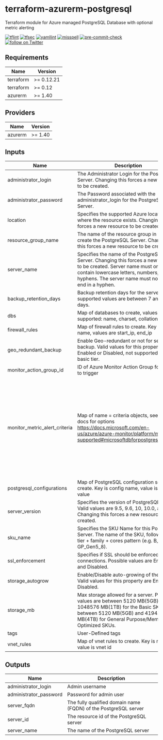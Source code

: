 # terraform-azurerm-postgresql
Terraform module for Azure managed PostgreSQL Database with optional metric alerting

[![tflint](https://github.com/rhythmictech/terraform-azurerm-postgresql/workflows/tflint/badge.svg?branch=master&event=push)](https://github.com/rhythmictech/terraform-azurerm-postgresql/actions?query=workflow%3Atflint+event%3Apush+branch%3Amaster)
[![tfsec](https://github.com/rhythmictech/terraform-azurerm-postgresql/workflows/tfsec/badge.svg?branch=master&event=push)](https://github.com/rhythmictech/terraform-azurerm-postgresql/actions?query=workflow%3Atfsec+event%3Apush+branch%3Amaster)
[![yamllint](https://github.com/rhythmictech/terraform-azurerm-postgresql/workflows/yamllint/badge.svg?branch=master&event=push)](https://github.com/rhythmictech/terraform-azurerm-postgresql/actions?query=workflow%3Ayamllint+event%3Apush+branch%3Amaster)
[![misspell](https://github.com/rhythmictech/terraform-azurerm-postgresql/workflows/misspell/badge.svg?branch=master&event=push)](https://github.com/rhythmictech/terraform-azurerm-postgresql/actions?query=workflow%3Amisspell+event%3Apush+branch%3Amaster)
[![pre-commit-check](https://github.com/rhythmictech/terraform-azurerm-postgresql/workflows/pre-commit-check/badge.svg?branch=master&event=push)](https://github.com/rhythmictech/terraform-azurerm-postgresql/actions?query=workflow%3Apre-commit-check+event%3Apush+branch%3Amaster)
<a href="https://twitter.com/intent/follow?screen_name=RhythmicTech"><img src="https://img.shields.io/twitter/follow/RhythmicTech?style=social&logo=twitter" alt="follow on Twitter"></a>

<!-- BEGINNING OF PRE-COMMIT-TERRAFORM DOCS HOOK -->
## Requirements

| Name | Version |
|------|---------|
| terraform | >= 0.12.21 |
| terraform | >= 0.12 |
| azurerm | >= 1.40 |

## Providers

| Name | Version |
|------|---------|
| azurerm | >= 1.40 |

## Inputs

| Name | Description | Type | Default | Required |
|------|-------------|------|---------|:--------:|
| administrator\_login | The Administrator Login for the PostgreSQL Server. Changing this forces a new resource to be created. | `string` | n/a | yes |
| administrator\_password | The Password associated with the administrator\_login for the PostgreSQL Server. | `string` | n/a | yes |
| location | Specifies the supported Azure location where the resource exists. Changing this forces a new resource to be created. | `string` | n/a | yes |
| resource\_group\_name | The name of the resource group in which to create the PostgreSQL Server. Changing this forces a new resource to be created. | `string` | n/a | yes |
| server\_name | Specifies the name of the PostgreSQL Server. Changing this forces a new resource to be created. Server name must only contain lowercase letters, numbers, and hyphens. The server name must not start or end in a hyphen. | `string` | n/a | yes |
| backup\_retention\_days | Backup retention days for the server, supported values are between 7 and 35 days. | `number` | `7` | no |
| dbs | Map of databases to create, values supported: name, charset, collation | `map` | `{}` | no |
| firewall\_rules | Map of firewall rules to create. Key is rule name, values are start\_ip, end\_ip | `map` | `{}` | no |
| geo\_redundant\_backup | Enable Geo-redundant or not for server backup. Valid values for this property are Enabled or Disabled, not supported for the basic tier. | `string` | `"Disabled"` | no |
| monitor\_action\_group\_id | ID of Azure Monitor Action Group for metric to trigger | `string` | `""` | no |
| monitor\_metric\_alert\_criteria | Map of name = criteria objects, see these docs for options<br>https://docs.microsoft.com/en-us/azure/azure-monitor/platform/metrics-supported#microsoftdbforpostgresqlservers | <pre>map(object({<br>    # criteria.*.aggregation to be one of [Average Count Minimum Maximum Total]<br>    aggregation = string<br>    metric_name = string<br>    # criteria.0.operator to be one of [Equals NotEquals GreaterThan GreaterThanOrEqual LessThan LessThanOrEqual]<br>    operator  = string<br>    threshold = number<br><br>    dimension = map(object({<br>      name     = string<br>      operator = string<br>      values   = list(string)<br>    }))<br>  }))</pre> | `{}` | no |
| postgresql\_configurations | Map of PostgreSQL configuration settings to create. Key is config name, value is config value | `map` | `{}` | no |
| server\_version | Specifies the version of PostgreSQL to use. Valid values are 9.5, 9.6, 10, 10.0, and 11. Changing this forces a new resource to be created. | `string` | `"11"` | no |
| sku\_name | Specifies the SKU Name for this PostgreSQL Server. The name of the SKU, follows the tier + family + cores pattern (e.g. B\_Gen4\_1, GP\_Gen5\_8). | `string` | `"B_Gen4_2"` | no |
| ssl\_enforcement | Specifies if SSL should be enforced on connections. Possible values are Enabled and Disabled. | `string` | `"Enabled"` | no |
| storage\_autogrow | Enable/Disable auto-growing of the storage. Valid values for this property are Enabled or Disabled. | `string` | `"Enabled"` | no |
| storage\_mb | Max storage allowed for a server. Possible values are between 5120 MB(5GB) and 1048576 MB(1TB) for the Basic SKU and between 5120 MB(5GB) and 4194304 MB(4TB) for General Purpose/Memory Optimized SKUs. | `number` | `5120` | no |
| tags | User-Defined tags | `map(string)` | `{}` | no |
| vnet\_rules | Map of vnet rules to create. Key is name, value is vnet id | `map` | `{}` | no |

## Outputs

| Name | Description |
|------|-------------|
| administrator\_login | Admin username |
| administrator\_password | Password for admin user |
| server\_fqdn | The fully qualified domain name (FQDN) of the PostgreSQL server |
| server\_id | The resource id of the PostgreSQL server |
| server\_name | The name of the PostgreSQL server |

<!-- END OF PRE-COMMIT-TERRAFORM DOCS HOOK -->
